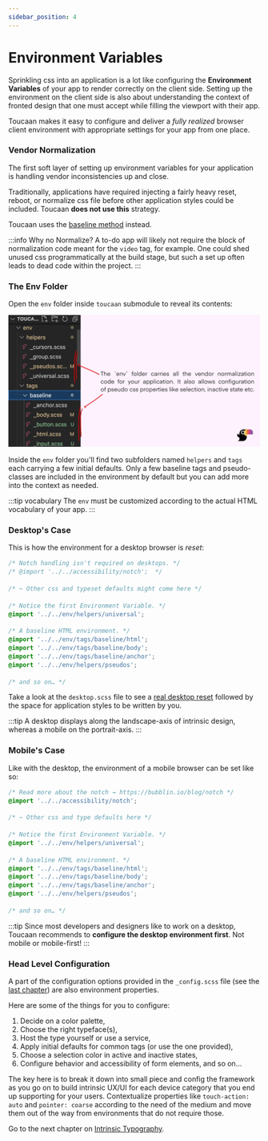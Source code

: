 ```yaml
---
sidebar_position: 4
---
```


# Environment Variables

Sprinkling css into an application is a lot like configuring the **Environment Variables** of your app to render correctly on the client side. Setting up the environment on the client side is also about understanding the context of fronted design that one must accept while filling the viewport with their app. 

Toucaan makes it easy to configure and deliver a _fully realized_ browser client environment with appropriate settings for your app from one place.

### Vendor Normalization

The first soft layer of setting up environment variables for your application is handling vendor inconsistencies up and close. 

Traditionally, applications have required injecting a fairly heavy reset, reboot, or normalize css file before other application styles could be included. Toucaan **does not use this** strategy. 

Toucaan uses the [baseline method](https://bubblin.io/blog/baseline-css) instead.

:::info Why no Normalize?
A to-do app will likely not require the block of normalization code meant for the `video` tag, for example. One could shed unused css programmatically at the build stage, but such a set up often leads to dead code within the project.
:::


### The Env Folder

Open the `env` folder inside `toucaan` submodule to reveal its contents:

![Environment architecture](./img/env-folders.jpg "selection, selection in inactive state etc.")

Inside the `env` folder you'll find two subfolders named `helpers` and `tags` each carrying a few initial defaults. Only a few baseline tags and pseudo-classes are included in the environment by default but you can add more into the context as needed. 

:::tip vocabulary
The `env` must be customized according to the actual HTML vocabulary of your app. 
:::


### Desktop's Case

This is how the environment for a desktop browser is _reset_:

```css title="Open ./toucaan/app/desktop/desktop.scss"
/* Notch handling isn't required on desktops. */
/* @import '../../accessibility/notch';  */

/* ~ Other css and typeset defaults might come here */

/* Notice the first Environment Variable. */
@import '../../env/helpers/universal'; 

/* A baseline HTML environment. */
@import '../../env/tags/baseline/html';
@import '../../env/tags/baseline/body';
@import '../../env/tags/baseline/anchor';
@import '../../env/helpers/pseudos';

/* and so on… */
```

Take a look at the `desktop.scss` file to see a [real desktop reset](https://github.com/Toucaan/toucaan/blob/master/app/desktop/desktop.scss) followed by the space for application styles to be written by you.

:::tip
A desktop displays along the landscape-axis of intrinsic design, whereas a mobile on the portrait-axis. 
:::


### Mobile's Case 
Like with the desktop, the environment of a mobile browser can be set like so:

```css title="Open ./toucaan/app/mobile/mobile.scss"
/* Read more about the notch → https://bubblin.io/blog/notch */
@import '../../accessibility/notch'; 

/* ~ Other css and type defaults here */

/* Notice the first Environment Variable. */
@import '../../env/helpers/universal'; 

/* A baseline HTML environment. */
@import '../../env/tags/baseline/html';
@import '../../env/tags/baseline/body';
@import '../../env/tags/baseline/anchor';
@import '../../env/helpers/pseudos';

/* and so on… */
```

:::tip
Since most developers and designers like to work on a desktop, Toucaan recommends to **configure the desktop environment first**. Not mobile or mobile-first! 
:::



### Head Level Configuration
A part of the configuration options provided in the `_config.scss` file (see the [last chapter](./configuration.md)) are also environment properties. 

Here are some of the things for you to configure:

1. Decide on a color palette, 
2. Choose the right typeface(s), 
3. Host the type yourself or use a service, 
4. Apply initial defaults for common tags (or use the one provided), 
5. Choose a selection color in active and inactive states, 
6. Configure behavior and accessibility of form elements, and so on… 

The key here is to break it down into small piece and config the framework as you go on to build intrinsic UX/UI for each device category that you end up supporting for your users. Contextualize properties like `touch-action: auto` and `pointer: coarse` according to the need of the medium and move them out of the way from environments that do not require those.

Go to the next chapter on [Intrinsic Typography](./typography).
